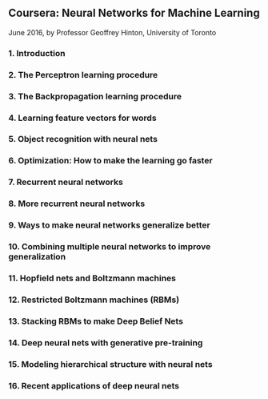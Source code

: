 ## Coursera: Neural Networks for Machine Learning
June 2016, by Professor Geoffrey Hinton, University of Toronto

### 1. Introduction

### 2. The Perceptron learning procedure

### 3. The Backpropagation learning procedure

### 4. Learning feature vectors for words

### 5. Object recognition with neural nets

### 6. Optimization: How to make the learning go faster

### 7. Recurrent neural networks

### 8. More recurrent neural networks

### 9. Ways to make neural networks generalize better

### 10. Combining multiple neural networks to improve generalization

### 11. Hopfield nets and Boltzmann machines

### 12. Restricted Boltzmann machines (RBMs)

### 13. Stacking RBMs to make Deep Belief Nets

### 14. Deep neural nets with generative pre-training

### 15. Modeling hierarchical structure with neural nets

### 16. Recent applications of deep neural nets
